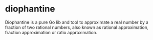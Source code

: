 # diophantine
Diophantine is a pure Go lib and tool to approximate a real number by a fraction of two rational numbers, also known as rational approximation, fraction approximation or ratio approximation.

